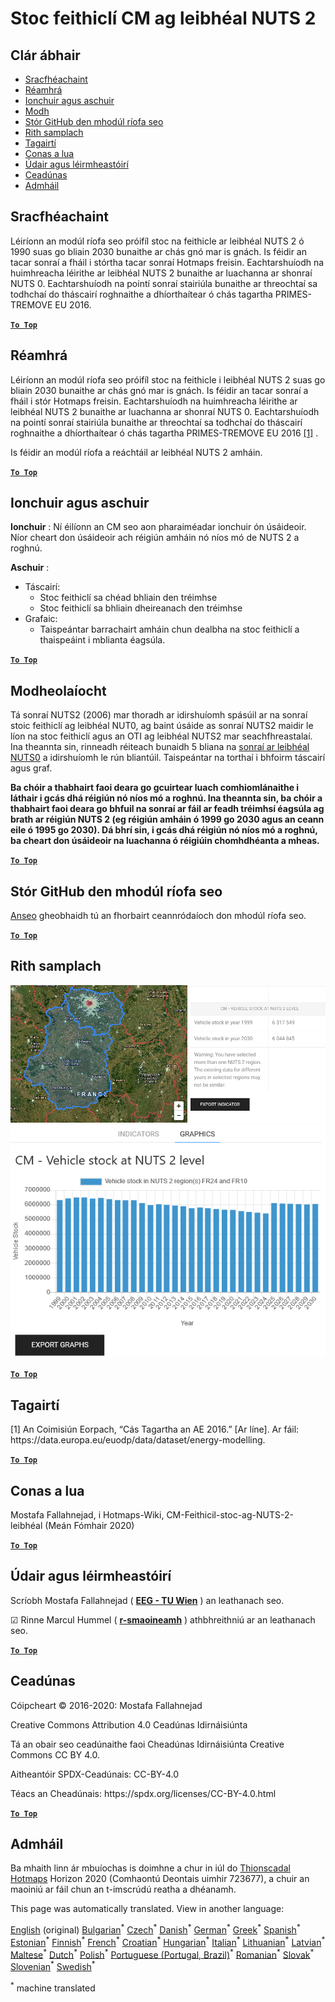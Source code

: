 <h1><a class="anchor" id="cm-vehicle-stock-at-nuts-2-level" href="#cm-vehicle-stock-at-nuts-2-level"><i class="fa fa-link"></i></a>Stoc feithiclí CM ag leibhéal NUTS 2</h1><h2><a class="anchor" id="table-of-contents" href="#table-of-contents"><i class="fa fa-link"></i></a> Clár ábhair</h2><ul><li> <a href="#in-a-glance">Sracfhéachaint</a></li><li> <a href="#introduction">Réamhrá</a></li><li> <a href="#inputs-and-outputs">Ionchuir agus aschuir</a></li><li> <a href="#method">Modh</a></li><li> <a href="#github-repository-of-this-calculation-module">Stór GitHub den mhodúl ríofa seo</a></li><li> <a href="#sample-run">Rith samplach</a></li><li> <a href="#references">Tagairtí</a></li><li> <a href="#how-to-cite">Conas a lua</a></li><li> <a href="#authors-and-reviewers">Údair agus léirmheastóirí</a></li><li> <a href="#license">Ceadúnas</a></li><li> <a href="#acknowledgement">Admháil</a></li></ul><h2><a class="anchor" id="in-a-glance" href="#in-a-glance"><i class="fa fa-link"></i></a> Sracfhéachaint</h2><p> Léiríonn an modúl ríofa seo próifíl stoc na feithicle ar leibhéal NUTS 2 ó 1990 suas go bliain 2030 bunaithe ar chás gnó mar is gnách. Is féidir an tacar sonraí a fháil i stórtha tacar sonraí Hotmaps freisin. Eachtarshuíodh na huimhreacha léirithe ar leibhéal NUTS 2 bunaithe ar luachanna ar shonraí NUTS 0. Eachtarshuíodh na pointí sonraí stairiúla bunaithe ar threochtaí sa todhchaí do tháscairí roghnaithe a dhíorthaítear ó chás tagartha PRIMES-TREMOVE EU 2016.</p><p> <a href="#table-of-contents"><strong><code>To Top</code></strong></a></p><h2><a class="anchor" id="introduction" href="#introduction"><i class="fa fa-link"></i></a> Réamhrá</h2><p> Léiríonn an modúl ríofa seo próifíl stoc na feithicle i leibhéal NUTS 2 suas go bliain 2030 bunaithe ar chás gnó mar is gnách. Is féidir an tacar sonraí a fháil i stór Hotmaps freisin. Eachtarshuíodh na huimhreacha léirithe ar leibhéal NUTS 2 bunaithe ar luachanna ar shonraí NUTS 0. Eachtarshuíodh na pointí sonraí stairiúla bunaithe ar threochtaí sa todhchaí do tháscairí roghnaithe a dhíorthaítear ó chás tagartha PRIMES-TREMOVE EU 2016 <a href="#references">[1]</a> .</p><p> Is féidir an modúl ríofa a reáchtáil ar leibhéal NUTS 2 amháin.</p><p> <a href="#table-of-contents"><strong><code>To Top</code></strong></a></p><h2><a class="anchor" id="inputs-and-outputs" href="#inputs-and-outputs"><i class="fa fa-link"></i></a> Ionchuir agus aschuir</h2><p> <strong>Ionchuir</strong> : Ní éilíonn an CM seo aon pharaiméadar ionchuir ón úsáideoir. Níor cheart don úsáideoir ach réigiún amháin nó níos mó de NUTS 2 a roghnú.</p><p> <strong>Aschuir</strong> :</p><ul><li> Táscairí:<ul><li> Stoc feithiclí sa chéad bhliain den tréimhse</li><li> Stoc feithiclí sa bhliain dheireanach den tréimhse</li></ul></li><li> Grafaic:<ul><li> Taispeántar barrachairt amháin chun dealbha na stoc feithiclí a thaispeáint i mblianta éagsúla.</li></ul></li></ul><p> <a href="#table-of-contents"><strong><code>To Top</code></strong></a></p><h2><a class="anchor" id="methodology" href="#methodology"><i class="fa fa-link"></i></a> Modheolaíocht</h2><p> Tá sonraí NUTS2 (2006) mar thoradh ar idirshuíomh spásúil ar na sonraí stoic feithiclí ag leibhéal NUT0, ag baint úsáide as sonraí NUTS2 maidir le líon na stoc feithiclí agus an OTI ag leibhéal NUTS2 mar seachfhreastalaí. Ina theannta sin, rinneadh réiteach bunaidh 5 bliana na <a href="https://gitlab.com/hotmaps/transport/nuts0">sonraí ar leibhéal NUTS0</a> a idirshuíomh le rún bliantúil. Taispeántar na torthaí i bhfoirm táscairí agus graf.</p><p> <strong>Ba chóir a thabhairt faoi deara go gcuirtear luach comhiomlánaithe i láthair i gcás dhá réigiún nó níos mó a roghnú. Ina theannta sin, ba chóir a thabhairt faoi deara go bhfuil na sonraí ar fáil ar feadh tréimhsí éagsúla ag brath ar réigiún NUTS 2 (eg réigiún amháin ó 1999 go 2030 agus an ceann eile ó 1995 go 2030). Dá bhrí sin, i gcás dhá réigiún nó níos mó a roghnú, ba cheart don úsáideoir na luachanna ó réigiúin chomhdhéanta a mheas.</strong></p><p> <a href="#table-of-contents"><strong><code>To Top</code></strong></a></p><h2><a class="anchor" id="github-repository-of-this-calculation-module" href="#github-repository-of-this-calculation-module"><i class="fa fa-link"></i></a> Stór GitHub den mhodúl ríofa seo</h2><p> <a href="https://github.com/HotMaps/vehicle_stock/tree/develop">Anseo</a> gheobhaidh tú an fhorbairt ceannródaíoch don mhodúl ríofa seo.</p><p> <a href="#table-of-contents"><strong><code>To Top</code></strong></a></p><h2><a class="anchor" id="sample-run" href="#sample-run"><i class="fa fa-link"></i></a> Rith samplach</h2><img src="/en/CM-Vehicle-stock-at-NUTS-2-level/1.png"/><img src="/en/CM-Vehicle-stock-at-NUTS-2-level/2.png"/><p> <a href="#table-of-contents"><strong><code>To Top</code></strong></a></p><h2><a class="anchor" id="references" href="#references"><i class="fa fa-link"></i></a> Tagairtí</h2><p> [1] An Coimisiún Eorpach, “Cás Tagartha an AE 2016.” [Ar líne]. Ar fáil: https://data.europa.eu/euodp/data/dataset/energy-modelling.</p><p> <a href="#table-of-contents"><strong><code>To Top</code></strong></a></p><h2><a class="anchor" id="how-to-cite" href="#how-to-cite"><i class="fa fa-link"></i></a> Conas a lua</h2><p> Mostafa Fallahnejad, i Hotmaps-Wiki, CM-Feithicil-stoc-ag-NUTS-2-leibhéal (Meán Fómhair 2020)</p><p> <a href="#table-of-contents"><strong><code>To Top</code></strong></a></p><h2><a class="anchor" id="authors-and-reviewers" href="#authors-and-reviewers"><i class="fa fa-link"></i></a> Údair agus léirmheastóirí</h2><p> Scríobh Mostafa Fallahnejad ( <strong><a href="https://eeg.tuwien.ac.at/">EEG - TU Wien</a></strong> ) an leathanach seo.</p><p> ☑ Rinne Marcul Hummel ( <strong><a href="https://e-think.ac.at">r-smaoineamh</a></strong> ) athbhreithniú ar an leathanach seo.</p><p> <a href="#table-of-contents"><strong><code>To Top</code></strong></a></p><h2><a class="anchor" id="license" href="#license"><i class="fa fa-link"></i></a> Ceadúnas</h2><p> Cóipcheart © 2016-2020: Mostafa Fallahnejad</p><p> Creative Commons Attribution 4.0 Ceadúnas Idirnáisiúnta</p><p> Tá an obair seo ceadúnaithe faoi Cheadúnas Idirnáisiúnta Creative Commons CC BY 4.0.</p><p> Aitheantóir SPDX-Ceadúnais: CC-BY-4.0</p><p> Téacs an Cheadúnais: https://spdx.org/licenses/CC-BY-4.0.html</p><p> <a href="#table-of-contents"><strong><code>To Top</code></strong></a></p><h2><a class="anchor" id="acknowledgement" href="#acknowledgement"><i class="fa fa-link"></i></a> Admháil</h2><p> Ba mhaith linn ár mbuíochas is doimhne a chur in iúl do <a href="https://www.hotmaps-project.eu">Thionscadal Hotmaps</a> Horizon 2020 (Comhaontú Deontais uimhir 723677), a chuir an maoiniú ar fáil chun an t-imscrúdú reatha a dhéanamh.</p>
<!--- THIS IS A SUPER UNIQUE IDENTIFIER -->

This page was automatically translated. View in another language:

[English](../en/CM-Vehicle-stock-at-NUTS-2-level) (original) [Bulgarian](../bg/CM-Vehicle-stock-at-NUTS-2-level)<sup>\*</sup> [Czech](../cs/CM-Vehicle-stock-at-NUTS-2-level)<sup>\*</sup> [Danish](../da/CM-Vehicle-stock-at-NUTS-2-level)<sup>\*</sup> [German](../de/CM-Vehicle-stock-at-NUTS-2-level)<sup>\*</sup> [Greek](../el/CM-Vehicle-stock-at-NUTS-2-level)<sup>\*</sup> [Spanish](../es/CM-Vehicle-stock-at-NUTS-2-level)<sup>\*</sup> [Estonian](../et/CM-Vehicle-stock-at-NUTS-2-level)<sup>\*</sup> [Finnish](../fi/CM-Vehicle-stock-at-NUTS-2-level)<sup>\*</sup> [French](../fr/CM-Vehicle-stock-at-NUTS-2-level)<sup>\*</sup>  [Croatian](../hr/CM-Vehicle-stock-at-NUTS-2-level)<sup>\*</sup> [Hungarian](../hu/CM-Vehicle-stock-at-NUTS-2-level)<sup>\*</sup> [Italian](../it/CM-Vehicle-stock-at-NUTS-2-level)<sup>\*</sup> [Lithuanian](../lt/CM-Vehicle-stock-at-NUTS-2-level)<sup>\*</sup> [Latvian](../lv/CM-Vehicle-stock-at-NUTS-2-level)<sup>\*</sup> [Maltese](../mt/CM-Vehicle-stock-at-NUTS-2-level)<sup>\*</sup> [Dutch](../nl/CM-Vehicle-stock-at-NUTS-2-level)<sup>\*</sup> [Polish](../pl/CM-Vehicle-stock-at-NUTS-2-level)<sup>\*</sup> [Portuguese (Portugal, Brazil)](../pt/CM-Vehicle-stock-at-NUTS-2-level)<sup>\*</sup> [Romanian](../ro/CM-Vehicle-stock-at-NUTS-2-level)<sup>\*</sup> [Slovak](../sk/CM-Vehicle-stock-at-NUTS-2-level)<sup>\*</sup> [Slovenian](../sl/CM-Vehicle-stock-at-NUTS-2-level)<sup>\*</sup> [Swedish](../sv/CM-Vehicle-stock-at-NUTS-2-level)<sup>\*</sup> 

<sup>\*</sup> machine translated
